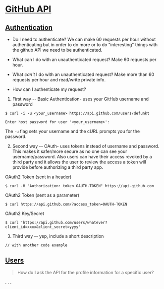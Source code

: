 # [GitHub API](https://developer.github.com/v3/)

## [Authentication](https://developer.github.com/v3/#authentication)

* Do I need to authenticate? 
We can make 60 requests per hour without authenticating but in order to do more or to do "interesting" things with the github API we need to be authenticated.

* What can I do with an unauthenticated request? 
Make 60 requests per hour. 

* What _can't_ I do with an unauthenticated request? 
Make more than 60 requests per hour and read/write private info. 

* How can I authenticate my request?

1. First way -- Basic Authentication- uses your GitHub username and password
```
$ curl -i -u <your_username> https://api.github.com/users/defunkt

Enter host password for user '<your_username>':
```
The `-u` flag sets your username and the cURL prompts you for the password.  

2. Second way -- OAuth- uses tokens instead of username and password. This makes it safer/more secure as no one can see your username/password. Also users can have their access revoked by a third party and it allows the user to review the access a token will provide before authorizing a third party app. 

OAuth2 Token (sent in a header)
```
$ curl -H "Authorization: token OAUTH-TOKEN" https://api.github.com
```
OAuth2 Token (sent as a parameter)
```
$ curl https://api.github.com/?access_token=OAUTH-TOKEN
```
OAuth2 Key/Secret
```
$ curl 'https://api.github.com/users/whatever?client_id=xxxx&client_secret=yyyy'
```

3. Third way -- yep, include a short description
```
// with another code example
```

## [Users](https://developer.github.com/v3/users/)

> How do I ask the API for the profile information for a specific user?

. . .
